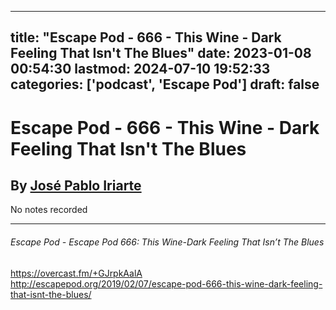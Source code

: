 
---
title: "Escape Pod - 666 - This Wine - Dark Feeling That Isn't The Blues"
date: 2023-01-08 00:54:30
lastmod: 2024-07-10 19:52:33
categories: ['podcast', 'Escape Pod']
draft: false
---


# Escape Pod - 666 - This Wine - Dark Feeling That Isn't The Blues
## By [José Pablo Iriarte](https://escapepod.org/people/jose-pablo-iriarte/)

No notes recorded

- - -
###### Escape Pod - Escape Pod 666: This Wine-Dark Feeling That Isn’t The Blues

https://overcast.fm/+GJrpkAalA  
http://escapepod.org/2019/02/07/escape-pod-666-this-wine-dark-feeling-that-isnt-the-blues/

<!-- #public #podcast #Escape Pod# -->

<!-- {BearID:400B678C-0808-4E4A-976A-29C1451B23DC-28016-00002D97D202109F} -->
